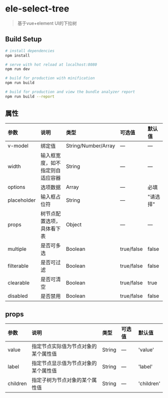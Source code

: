# ele-select-tree

> 基于vue+element UI的下拉树

## Build Setup

``` bash
# install dependencies
npm install

# serve with hot reload at localhost:8080
npm run dev

# build for production with minification
npm run build

# build for production and view the bundle analyzer report
npm run build --report
```

## 属性
参数|说明|类型|可选值|默认值
:-|:-|:-|:-|:-
v-model|绑定值|String/Number/Array|—|—
width|输入框宽度，如不指定则自适应容器|String|—|—
options|选项数据|Array|—|必填
placeholder|输入框占位符|String|—|"请选择"
props|树节点配置选项，具体看下表|Object|—|—
multiple|是否可多选|Boolean|true/false|false
filterable|是否可过滤|Boolean|true/false|false
clearable|是否可清空|Boolean|true/false|true
disabled|是否禁用|Boolean|true/false|false

## props
参数|说明|类型|可选值|默认值
:-|:-|:-|:-|:-
value|指定节点实际值为节点对象的某个属性值|String|—|'value'
label|指定节点显示值为节点对象的某个属性值|String|—|'label'
children|指定子树为节点对象的某个属性值|String|—|'children'
